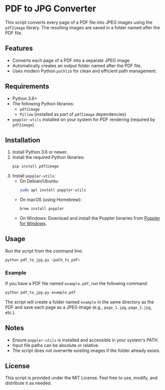 # PDF to JPG Converter

This script converts every page of a PDF file into JPEG images using the `pdf2image` library. The resulting images are saved in a folder named after the PDF file.

## Features
- Converts each page of a PDF into a separate JPEG image.
- Automatically creates an output folder named after the PDF file.
- Uses modern Python `pathlib` for clean and efficient path management.

## Requirements

- Python 3.6+
- The following Python libraries:
  - `pdf2image`
  - `Pillow` (installed as part of `pdf2image` dependencies)
- `poppler-utils` installed on your system for PDF rendering (required by `pdf2image`).

## Installation

1. Install Python 3.6 or newer.
2. Install the required Python libraries:
   ```bash
   pip install pdf2image
   ```
3. Install `poppler-utils`:
   - On Debian/Ubuntu:
     ```bash
     sudo apt install poppler-utils
     ```
   - On macOS (using Homebrew):
     ```bash
     brew install poppler
     ```
   - On Windows:
     Download and install the Poppler binaries from [Poppler for Windows](https://blog.alivate.com.au/poppler-windows/).

## Usage

Run the script from the command line:

```bash
python pdf_to_jpg.py <path_to_pdf>
```

### Example

If you have a PDF file named `example.pdf`, run the following command:

```bash
python pdf_to_jpg.py example.pdf
```

The script will create a folder named `example` in the same directory as the PDF and save each page as a JPEG image (e.g., `page_1.jpg`, `page_2.jpg`, etc.).

## Notes
- Ensure `poppler-utils` is installed and accessible in your system's PATH.
- Input file paths can be absolute or relative.
- The script does not overwrite existing images if the folder already exists.

## License

This script is provided under the MIT License. Feel free to use, modify, and distribute it as needed.

